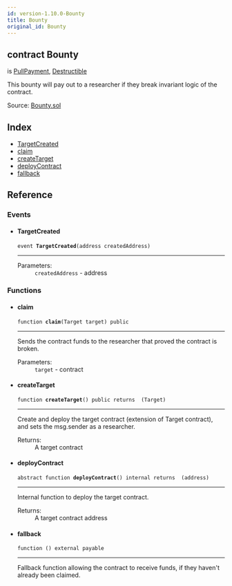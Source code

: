```yaml
---
id: version-1.10.0-Bounty
title: Bounty
original_id: Bounty
---
```


<div class="contract-doc"><div class="contract"><h2 class="contract-header"><span class="contract-kind">contract</span> Bounty</h2><p class="base-contracts"><span>is</span> <a href="payment_PullPayment.html">PullPayment</a><span>, </span><a href="lifecycle_Destructible.html">Destructible</a></p><p class="description">This bounty will pay out to a researcher if they break invariant logic of the contract.</p><div class="source">Source: <a href="https://github.com/OpenZeppelin/zeppelin-solidity/blob/v1.10.0/contracts/Bounty.sol" target="_blank">Bounty.sol</a></div></div><div class="index"><h2>Index</h2><ul><li><a href="Bounty.html#TargetCreated">TargetCreated</a></li><li><a href="Bounty.html#claim">claim</a></li><li><a href="Bounty.html#createTarget">createTarget</a></li><li><a href="Bounty.html#deployContract">deployContract</a></li><li><a href="Bounty.html#">fallback</a></li></ul></div><div class="reference"><h2>Reference</h2><div class="events"><h3>Events</h3><ul><li><div class="item event"><span id="TargetCreated" class="anchor-marker"></span><h4 class="name">TargetCreated</h4><div class="body"><code class="signature">event <strong>TargetCreated</strong><span>(address createdAddress) </span></code><hr/><dl><dt><span class="label-parameters">Parameters:</span></dt><dd><div><code>createdAddress</code> - address</div></dd></dl></div></div></li></ul></div><div class="functions"><h3>Functions</h3><ul><li><div class="item function"><span id="claim" class="anchor-marker"></span><h4 class="name">claim</h4><div class="body"><code class="signature">function <strong>claim</strong><span>(Target target) </span><span>public </span></code><hr/><div class="description"><p>Sends the contract funds to the researcher that proved the contract is broken.</p></div><dl><dt><span class="label-parameters">Parameters:</span></dt><dd><div><code>target</code> - contract</div></dd></dl></div></div></li><li><div class="item function"><span id="createTarget" class="anchor-marker"></span><h4 class="name">createTarget</h4><div class="body"><code class="signature">function <strong>createTarget</strong><span>() </span><span>public </span><span>returns  (Target) </span></code><hr/><div class="description"><p>Create and deploy the target contract (extension of Target contract), and sets the msg.sender as a researcher.</p></div><dl><dt><span class="label-return">Returns:</span></dt><dd>A target contract</dd></dl></div></div></li><li><div class="item function"><span id="deployContract" class="anchor-marker"></span><h4 class="name">deployContract</h4><div class="body"><code class="signature"><span>abstract </span>function <strong>deployContract</strong><span>() </span><span>internal </span><span>returns  (address) </span></code><hr/><div class="description"><p>Internal function to deploy the target contract.</p></div><dl><dt><span class="label-return">Returns:</span></dt><dd>A target contract address</dd></dl></div></div></li><li><div class="item function"><span id="fallback" class="anchor-marker"></span><h4 class="name">fallback</h4><div class="body"><code class="signature">function <strong></strong><span>() </span><span>external </span><span>payable </span></code><hr/><div class="description"><p>Fallback function allowing the contract to receive funds, if they haven&#x27;t already been claimed.</p></div></div></div></li></ul></div></div></div>
